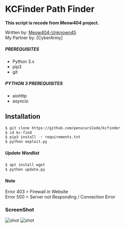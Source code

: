 # KCFinder Path Finder
**This script is recode from Meow404 project.**

Written by: [Meow404-Unknown45](https://github.com/penucuriCode) <br />
My Partner by: [CyberArmy]

##### PREREQUISITES
* Python 3.x 
* pip3
* git

##### PYTHON 3 PREREQUISITES
* aiohttp
* asyncio

## Installation
```sh
$ git clone https://github.com/penucuriCode/kcfinder
$ cd kc-find
$ pip3 install -r requirements.txt
$ python exploit.py
```
##### Update Wordlist
```sh
$ apt install wget
$ python update.py
```
#### Note
Error 403 = Firewall in Website <br />
Error 500 = Server not Responding / Connection Error

### ScreenShot
![shot](https://imgur.com/6dqStBX.png)
![shot](https://i.imgur.com/UgZ3dLf.png)

